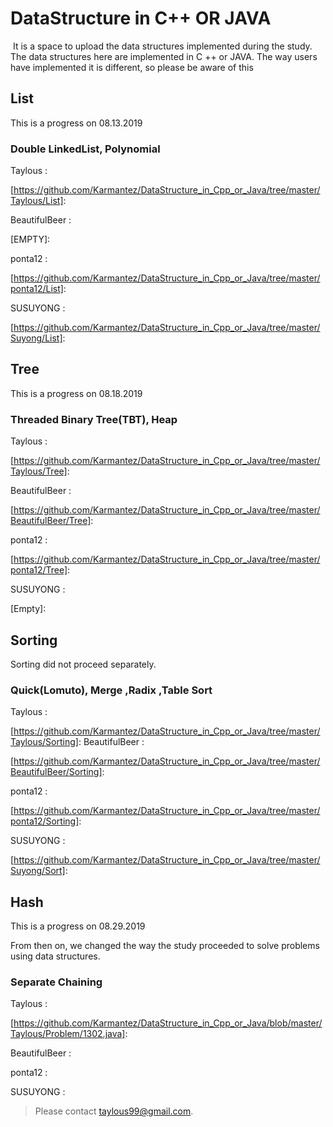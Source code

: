 # DataStructure in C++ OR JAVA

​	It is a space to upload the data structures implemented during the study. The data structures here are implemented in C ++ or JAVA. The way users have implemented it is different, so please be aware of this



List
-------
 This is a progress on 08.13.2019

### Double LinkedList, Polynomial

Taylous : 

[https://github.com/Karmantez/DataStructure_in_Cpp_or_Java/tree/master/Taylous/List]: 

BeautifulBeer : 

[EMPTY]: 

ponta12 : 

[https://github.com/Karmantez/DataStructure_in_Cpp_or_Java/tree/master/ponta12/List]: 

SUSUYONG : 

[https://github.com/Karmantez/DataStructure_in_Cpp_or_Java/tree/master/Suyong/List]: 



## Tree

This is a progress on 08.18.2019

### Threaded Binary Tree(TBT), Heap

Taylous : 

[https://github.com/Karmantez/DataStructure_in_Cpp_or_Java/tree/master/Taylous/Tree]: 

BeautifulBeer : 

[https://github.com/Karmantez/DataStructure_in_Cpp_or_Java/tree/master/BeautifulBeer/Tree]: 

ponta12 : 

[https://github.com/Karmantez/DataStructure_in_Cpp_or_Java/tree/master/ponta12/Tree]: 

SUSUYONG : 

[Empty]: 




## Sorting

 Sorting did not proceed separately.

### Quick(Lomuto), Merge ,Radix ,Table Sort

Taylous : 

[https://github.com/Karmantez/DataStructure_in_Cpp_or_Java/tree/master/Taylous/Sorting]: 
BeautifulBeer : 

[https://github.com/Karmantez/DataStructure_in_Cpp_or_Java/tree/master/BeautifulBeer/Sorting]: 

ponta12 : 

[https://github.com/Karmantez/DataStructure_in_Cpp_or_Java/tree/master/ponta12/Sorting]: 

SUSUYONG : 

[https://github.com/Karmantez/DataStructure_in_Cpp_or_Java/tree/master/Suyong/Sort]: 



## Hash

This is a progress on 08.29.2019

From then on, we changed the way the study proceeded to solve problems using data structures.

### Separate Chaining

Taylous : 

[https://github.com/Karmantez/DataStructure_in_Cpp_or_Java/blob/master/Taylous/Problem/1302.java]: 

BeautifulBeer : 

ponta12 :

SUSUYONG : 




> Please contact taylous99@gmail.com.
